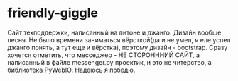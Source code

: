 # friendly-giggle
Сайт техподдержки, написанный на питоне и джанго.
Дизайн вообще песня. Не было времени заниматься вёрсткой(да и не умел, я еле успел джанго понять, а тут еще и вёрстка), поэтому дизайн - bootstrap.
Сразу хочется отметить, что месседжер - НЕ СТОРОНННИЙ САЙТ, а написанный в файле messenger.py проектик, и это не читерство, а библиотека PyWebIO.
Надеюсь я победю.
